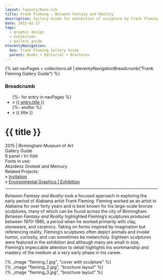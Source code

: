 ```yaml
---
layout: layouts/base.njk
title: Frank Fleming – Between Fantasy and Reality
description: Gallery Guide for exhibition of sculpture by Frank Fleming
date: 2015-02-27
tags:
  - graphic design
  - exhibition
  - gallery guide
eleventyNavigation:
  key: Frank Fleming Gallery Guide
  parent: Books + Editorial + Brochures
---
```

{% set navPages = collections.all | eleventyNavigationBreadcrumb("Frank Fleming Gallery Guide") %}
<div class="breadcrumb">
    <h3 class="visually-hidden">Breadcrumb</h3>
	<ul class="nav">
            {%- for entry in navPages %}
		<li class="nav-item"{% if entry.url == page.url %} class="active-breadcrumb"{% endif %}> » <a href="{{ entry.url }}">{{ entry.title }}</a></li>
  	    	{%- endfor %}
	    <li class="nav-item"><active-breadcrumb>» {{ title }}</active-breadcrumb></li>
	</ul>
</div>
<div class="container">
  <div class="row"></div>
	<div class="row">
		<div class="col-4 col-4-md col-4-lg">
			<h1>{{ title }}</h1>
			<figcaption>2015 | Birmingham Museum of Art</figcaption>
            <figcaption>Gallery Guide</br>6 panel / tri-fold</figcaption>
			<figcaption>Fonts in use:</br>Akzidenz Grotesk and Mercury</figcaption>
			<figcaption>Related Projects:
				</br>» <a href="/creative_index/ephemera_misc/2015_fleming">Invitation</a>
				</br>» <a href="/creative_index/interactive_exhibitions/2015_ex_fleming">Environmental Graphics | Exhibition</a></figcaption>  
			<hr>
		    	<p><em>Between Fantasy and Reality</em> took a focused approach in exploring the early period of Alabama artist Frank Fleming. Fleming worked as an artist in Alabama for over forty years and is best known for his large-scale bronze sculptures, many of which can be found across the city of Birmingham. <em>Between Fantasy and Reality</em> highlighted Fleming’s sculptures produced between 1970-1985, a period when he worked primarily with clay, stoneware, and ceramics. Taking on forms inspired by imagination but referencing reality, Fleming’s sculptures often depict animals and invoke humor, curiosity, and can sometimes be melancholy. Eighteen sculptures were featured in the exhibition and although many are small in size, Fleming’s impeccable attention to detail highlights his workmanship and mastery of the medium at a very early phase in his career.</p>
		</div>
        <div class="col"></div>
		<div class="col-6 col-6-md col-6-lg">
			{% _image "fleming_1.jpg", "cover with sculpture" %}
		</div>
	</div>
	<div class="row">
		<div class="col"></div>
		<div class="col-9 col-9-md col-9-lg">
            {% _image "fleming_2.jpg", "brochure layout" %}
        </div>
	</div>
	<div class="row">
		<div class="col">
		    {% _image "fleming_3.jpg", "brochure layout" %}
		</div>
  	</div>
</div>